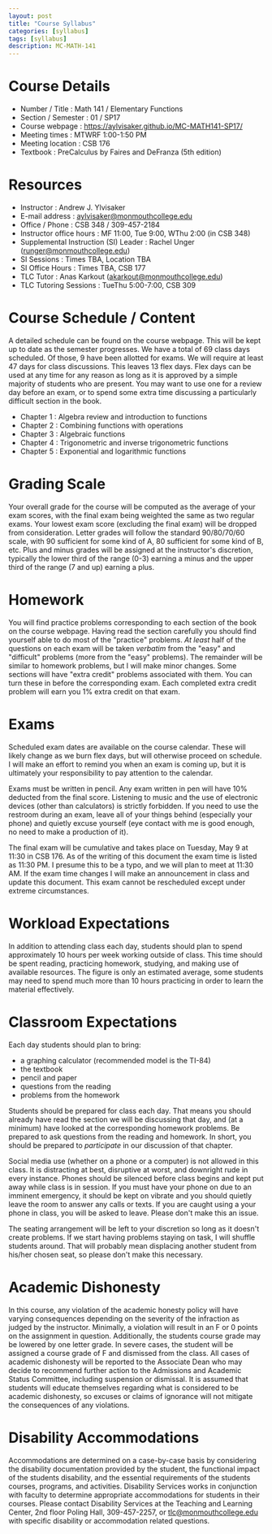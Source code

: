 ```yaml
---
layout: post
title: "Course Syllabus"
categories: [syllabus]
tags: [syllabus]
description: MC-MATH-141
---
```


# Course Details
* Number / Title : Math 141 / Elementary Functions
* Section / Semester : 01 / SP17
* Course webpage : https://aylvisaker.github.io/MC-MATH141-SP17/
* Meeting times : MTWRF 1:00-1:50 PM
* Meeting location : CSB 176
* Textbook : PreCalculus by Faires and DeFranza (5th edition)

# Resources
* Instructor : Andrew J. Ylvisaker
* E-mail address : aylvisaker@monmouthcollege.edu 
* Office / Phone : CSB 348 / 309-457-2184
* Instructor office hours : MF 11:00, Tue 9:00, WThu 2:00 (in CSB 348)
* Supplemental Instruction (SI) Leader : Rachel Unger (runger@monmouthcollege.edu)
* SI Sessions :  Times TBA, Location TBA
* SI Office Hours : Times TBA, CSB 177
* TLC Tutor : Anas Karkout (akarkout@monmouthcollege.edu)
* TLC Tutoring Sessions : TueThu 5:00-7:00, CSB 309

# Course Schedule / Content
A detailed schedule can be found on the course webpage. This will be kept up to date as the semester progresses. We have a total of 69 class days scheduled. Of those, 9 have been allotted for exams. We will require at least 47 days for class discussions. This leaves 13 flex days. Flex days can be used at any time for any reason as long as it is approved by a simple majority of students who are present. You may want to use one for a review day before an exam, or to spend some extra time discussing a particularly difficult section in the book.

* Chapter 1 : Algebra review and introduction to functions
* Chapter 2 : Combining functions with operations
* Chapter 3 : Algebraic functions
* Chapter 4 : Trigonometric and inverse trigonometric functions
* Chapter 5 : Exponential and logarithmic functions

# Grading Scale
Your overall grade for the course will be computed as the average of your exam scores, with the final exam being weighted the same as two regular exams. Your lowest exam score (excluding the final exam) will be dropped from consideration. Letter grades will follow the standard 90/80/70/60 scale, with 90 sufficient for some kind of A, 80 sufficient for some kind of B, etc. Plus and minus grades will be assigned at the instructor's discretion, typically the lower third of the range (0-3) earning a minus and the upper third of the range (7 and up) earning a plus.

# Homework
You will find practice problems corresponding to each section of the book on the course webpage. Having read the section carefully you should find yourself able to do most of the "practice" problems. *At least* half of the questions on each exam will be taken *verbatim* from the "easy" and "difficult" problems (more from the "easy" problems). The remainder will be similar to homework problems, but I will make minor changes. Some sections will have "extra credit" problems associated with them. You can turn these in before the corresponding exam. Each completed extra credit problem will earn you 1% extra credit on that exam.

# Exams
Scheduled exam dates are available on the course calendar. These will likely change as we burn flex days, but will otherwise proceed on schedule. I will make an effort to remind you when an exam is coming up, but it is ultimately your responsibility to pay attention to the calendar.

Exams must be written in pencil. Any exam written in pen will have 10% deducted from the final score. Listening to music and the use of electronic devices (other than calculators) is strictly forbidden. If you need to use the restroom during an exam, leave all of your things behind (especially your phone) and quietly excuse yourself (eye contact with me is good enough, no need to make a production of it).

The final exam will be cumulative and takes place on Tuesday, May 9 at 11:30 in CSB 176. As of the writing of this document the exam time is listed as 11:30 PM. I presume this to be a typo, and we will plan to meet at 11:30 AM. If the exam time changes I will make an announcement in class and update this document. This exam cannot be rescheduled except under extreme circumstances.

# Workload Expectations
In addition to attending class each day, students should plan to spend approximately 10 hours per week working outside of class. This time should be spent reading, practicing homework, studying, and making use of available resources. The figure is only an estimated average, some students may need to spend much more than 10 hours practicing in order to learn the material effectively.

# Classroom Expectations

Each day students should plan to bring: 
* a graphing calculator (recommended model is the TI-84)
* the textbook
* pencil and paper
* questions from the reading
* problems from the homework

Students should be prepared for class each day. That means you should already have read the section we will be discussing that day, and (at a minimum) have looked at the corresponding homework problems. Be prepared to ask questions from the reading and homework. In short, you should be prepared to *participate* in our discussion of that chapter.

Social media use (whether on a phone or a computer) is not allowed in this class. It is distracting at best, disruptive at worst, and downright rude in every instance. Phones should be silenced before class begins and kept put away while class is in session. If you must have your phone on due to an imminent emergency, it should be kept on vibrate and you should quietly leave the room to answer any calls or texts. If you are caught using a your phone in class, you will be asked to leave. Please don't make this an issue.

The seating arrangement will be left to your discretion so long as it doesn't create problems. If we start having problems staying on task, I will shuffle students around. That will probably mean displacing another student from his/her chosen seat, so please don't make this necessary.

# Academic Dishonesty
In this course, any violation of the academic honesty policy will have varying consequences depending on the severity of the infraction as judged by the instructor. Minimally, a violation will result in an F or 0 points on the assignment in question. Additionally, the students course grade may be lowered by one letter grade. In severe cases, the student will be assigned a course grade of F and dismissed from the class. All cases of academic dishonesty will be reported to the Associate Dean who may decide to recommend further action to the Admissions and Academic Status Committee, including suspension or dismissal. It is assumed that students will educate themselves regarding what is considered to be academic dishonesty, so excuses or claims of ignorance will not mitigate the consequences of any violations.

# Disability Accommodations
Accommodations are determined on a case-by-case basis by considering the disability documentation provided by the student, the functional impact of the students disability, and the essential requirements of the students courses, programs, and activities. Disability Services works in conjunction with faculty to determine appropriate accommodations for students in their courses. Please contact Disability Services at the Teaching and Learning Center, 2nd floor Poling Hall, 309-457-2257, or tlc@monmouthcollege.edu with specific disability or accommodation related questions.

